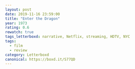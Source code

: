 ```yaml
---
layout: post 
date: 2019-11-16 23:59:00
title: "Enter the Dragon"
year: 1973
rating: 0.6
rewatch: true
tags_letterboxd: narrative, Netflix, streaming, HDTV, NYC
tags:
  - film
  - review
category: Letterboxd
canonical: https://boxd.it/S77QD
---
```

